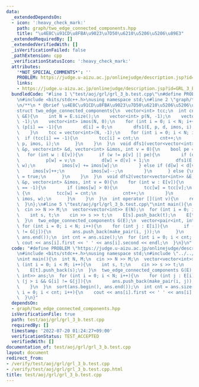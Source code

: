 ```yaml
---
data:
  _extendedDependsOn:
  - icon: ':heavy_check_mark:'
    path: graph/two_edge_connected_components.hpp
    title: "\u4E8C\u91CD\u8FBA\u9023\u7D50\u6210\u5206\u5206\u89E3"
  _extendedRequiredBy: []
  _extendedVerifiedWith: []
  _isVerificationFailed: false
  _pathExtension: cpp
  _verificationStatusIcon: ':heavy_check_mark:'
  attributes:
    '*NOT_SPECIAL_COMMENTS*': ''
    PROBLEM: https://judge.u-aizu.ac.jp/onlinejudge/description.jsp?id=GRL_3_B
    links:
    - https://judge.u-aizu.ac.jp/onlinejudge/description.jsp?id=GRL_3_B
  bundledCode: "#line 1 \"test/aoj/grl/grl_3_b.test.cpp\"\n#define PROBLEM \"https://judge.u-aizu.ac.jp/onlinejudge/description.jsp?id=GRL_3_B\"\
    \n#include <bits/stdc++.h>\nusing namespace std;\n#line 2 \"graph/two_edge_connected_components.hpp\"\
    \n/**\n * @brief \u4E8C\u91CD\u8FBA\u9023\u7D50\u6210\u5206\u5206\u89E3\n*/\n\
    struct two_edge_connected_components{\n  vector<int> tcc;\n  int cnt = 0;\n  two_edge_connected_components(vector<vector<int>>\
    \ &E){\n    int N = E.size();\n    vector<int> p(N, -1);\n    vector<int> d(N,\
    \ -1);\n    vector<int> imos(N, 0);\n    for (int i = 0; i < N; i++){\n      if\
    \ (p[i] == -1){\n        d[i] = 0;\n        dfs1(E, p, d, imos, i);\n      }\n\
    \    }\n    tcc = vector<int>(N, -1);\n    for (int i = 0; i < N; i++){\n    \
    \  if (tcc[i] == -1){\n        tcc[i] = cnt;\n        cnt++;\n        dfs2(E,\
    \ p, imos, i);\n      }\n    }\n  }\n  void dfs1(vector<vector<int>> &E, vector<int>\
    \ &p, vector<int> &d, vector<int> &imos, int v = 0){\n    bool pe = false;\n \
    \   for (int w : E[v]){\n      if (w != p[v] || pe){\n        if (d[w] == -1){\n\
    \          p[w] = v;\n          d[w] = d[v] + 1;\n          dfs1(E, p, d, imos,\
    \ w);\n          imos[v] += imos[w];\n        } else if (d[w] < d[v]){\n     \
    \     imos[v]++;\n          imos[w]--;\n        }\n      } else {\n        pe\
    \ = true;\n      }\n    }\n  }\n  void dfs2(vector<vector<int>> &E, vector<int>\
    \ &p, vector<int> &imos, int v = 0){\n    for (int w : E[v]){\n      if (tcc[w]\
    \ == -1){\n        if (imos[w] > 0){\n          tcc[w] = tcc[v];\n        } else\
    \ {\n          tcc[w] = cnt;\n          cnt++;\n        }\n        dfs2(E, p,\
    \ imos, w);\n      }\n    }\n  }\n  int operator [](int v){\n    return tcc[v];\n\
    \  }\n};\n#line 5 \"test/aoj/grl/grl_3_b.test.cpp\"\nint main(){\n  int N, M;\n\
    \  cin >> N >> M;\n  vector<vector<int>> E(N);\n  for (int i = 0; i < M; i++){\n\
    \    int s, t;\n    cin >> s >> t;\n    E[s].push_back(t);\n    E[t].push_back(s);\n\
    \  }\n  two_edge_connected_components G(E);\n  vector<pair<int, int>> ans;\n \
    \ for (int i = 0; i < N; i++){\n    for (int j : E[i]){\n      if (j > i && G[i]\
    \ != G[j]){\n        ans.push_back(make_pair(i, j));\n      }\n    }\n  }\n  sort(ans.begin(),\
    \ ans.end());\n  int cnt = ans.size();\n  for (int i = 0; i < cnt; i++){\n   \
    \ cout << ans[i].first << ' ' << ans[i].second << endl;\n  }\n}\n"
  code: "#define PROBLEM \"https://judge.u-aizu.ac.jp/onlinejudge/description.jsp?id=GRL_3_B\"\
    \n#include <bits/stdc++.h>\nusing namespace std;\n#include \"../../../graph/two_edge_connected_components.hpp\"\
    \nint main(){\n  int N, M;\n  cin >> N >> M;\n  vector<vector<int>> E(N);\n  for\
    \ (int i = 0; i < M; i++){\n    int s, t;\n    cin >> s >> t;\n    E[s].push_back(t);\n\
    \    E[t].push_back(s);\n  }\n  two_edge_connected_components G(E);\n  vector<pair<int,\
    \ int>> ans;\n  for (int i = 0; i < N; i++){\n    for (int j : E[i]){\n      if\
    \ (j > i && G[i] != G[j]){\n        ans.push_back(make_pair(i, j));\n      }\n\
    \    }\n  }\n  sort(ans.begin(), ans.end());\n  int cnt = ans.size();\n  for (int\
    \ i = 0; i < cnt; i++){\n    cout << ans[i].first << ' ' << ans[i].second << endl;\n\
    \  }\n}"
  dependsOn:
  - graph/two_edge_connected_components.hpp
  isVerificationFile: true
  path: test/aoj/grl/grl_3_b.test.cpp
  requiredBy: []
  timestamp: '2022-07-20 01:24:27+09:00'
  verificationStatus: TEST_ACCEPTED
  verifiedWith: []
documentation_of: test/aoj/grl/grl_3_b.test.cpp
layout: document
redirect_from:
- /verify/test/aoj/grl/grl_3_b.test.cpp
- /verify/test/aoj/grl/grl_3_b.test.cpp.html
title: test/aoj/grl/grl_3_b.test.cpp
---
```

